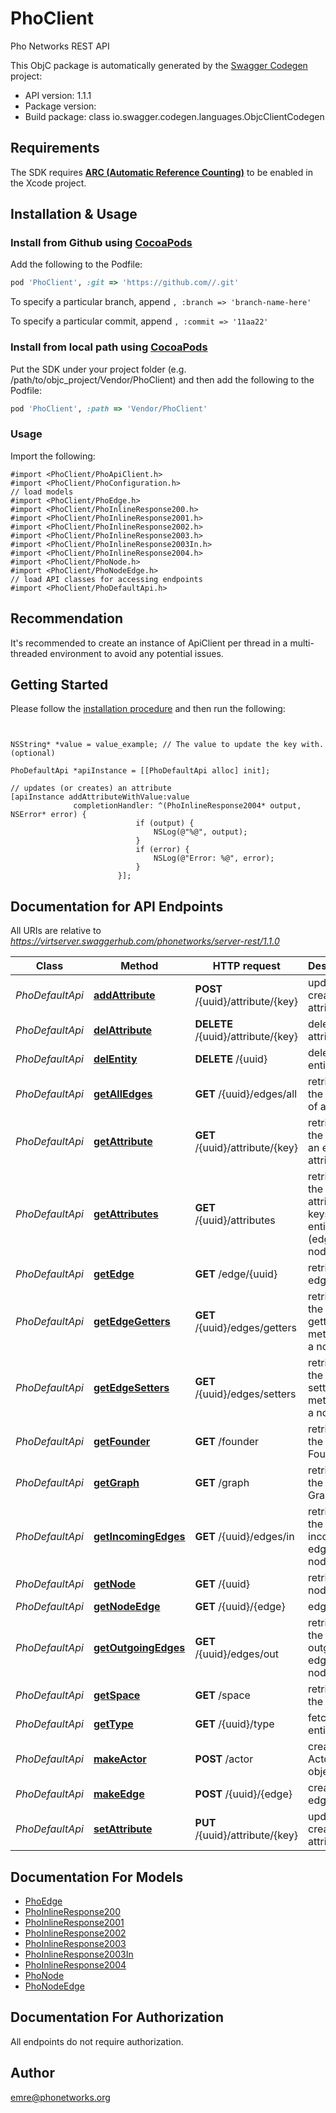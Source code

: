 # PhoClient

Pho Networks REST API

This ObjC package is automatically generated by the [Swagger Codegen](https://github.com/swagger-api/swagger-codegen) project:

- API version: 1.1.1
- Package version: 
- Build package: class io.swagger.codegen.languages.ObjcClientCodegen

## Requirements

The SDK requires [**ARC (Automatic Reference Counting)**](http://stackoverflow.com/questions/7778356/how-to-enable-disable-automatic-reference-counting) to be enabled in the Xcode project.

## Installation & Usage
### Install from Github using [CocoaPods](https://cocoapods.org/)

Add the following to the Podfile:

```ruby
pod 'PhoClient', :git => 'https://github.com//.git'
```

To specify a particular branch, append `, :branch => 'branch-name-here'`

To specify a particular commit, append `, :commit => '11aa22'`

### Install from local path using [CocoaPods](https://cocoapods.org/)

Put the SDK under your project folder (e.g. /path/to/objc_project/Vendor/PhoClient) and then add the following to the Podfile:

```ruby
pod 'PhoClient', :path => 'Vendor/PhoClient'
```

### Usage

Import the following:

```objc
#import <PhoClient/PhoApiClient.h>
#import <PhoClient/PhoConfiguration.h>
// load models
#import <PhoClient/PhoEdge.h>
#import <PhoClient/PhoInlineResponse200.h>
#import <PhoClient/PhoInlineResponse2001.h>
#import <PhoClient/PhoInlineResponse2002.h>
#import <PhoClient/PhoInlineResponse2003.h>
#import <PhoClient/PhoInlineResponse2003In.h>
#import <PhoClient/PhoInlineResponse2004.h>
#import <PhoClient/PhoNode.h>
#import <PhoClient/PhoNodeEdge.h>
// load API classes for accessing endpoints
#import <PhoClient/PhoDefaultApi.h>

```

## Recommendation

It's recommended to create an instance of ApiClient per thread in a multi-threaded environment to avoid any potential issues.

## Getting Started

Please follow the [installation procedure](#installation--usage) and then run the following:

```objc


NSString* *value = value_example; // The value to update the key with. (optional)

PhoDefaultApi *apiInstance = [[PhoDefaultApi alloc] init];

// updates (or creates) an attribute
[apiInstance addAttributeWithValue:value
              completionHandler: ^(PhoInlineResponse2004* output, NSError* error) {
                            if (output) {
                                NSLog(@"%@", output);
                            }
                            if (error) {
                                NSLog(@"Error: %@", error);
                            }
                        }];

```

## Documentation for API Endpoints

All URIs are relative to *https://virtserver.swaggerhub.com/phonetworks/server-rest/1.1.0*

Class | Method | HTTP request | Description
------------ | ------------- | ------------- | -------------
*PhoDefaultApi* | [**addAttribute**](docs/PhoDefaultApi.md#addattribute) | **POST** /{uuid}/attribute/{key} | updates (or creates) an attribute
*PhoDefaultApi* | [**delAttribute**](docs/PhoDefaultApi.md#delattribute) | **DELETE** /{uuid}/attribute/{key} | deletes an attribute
*PhoDefaultApi* | [**delEntity**](docs/PhoDefaultApi.md#delentity) | **DELETE** /{uuid} | deletes an entity
*PhoDefaultApi* | [**getAllEdges**](docs/PhoDefaultApi.md#getalledges) | **GET** /{uuid}/edges/all | retrieves the edges of a node
*PhoDefaultApi* | [**getAttribute**](docs/PhoDefaultApi.md#getattribute) | **GET** /{uuid}/attribute/{key} | retrieves the value of an entity attribute
*PhoDefaultApi* | [**getAttributes**](docs/PhoDefaultApi.md#getattributes) | **GET** /{uuid}/attributes | retrieves the existing attribute keys of an entity (edge or node)
*PhoDefaultApi* | [**getEdge**](docs/PhoDefaultApi.md#getedge) | **GET** /edge/{uuid} | retrieves an edge
*PhoDefaultApi* | [**getEdgeGetters**](docs/PhoDefaultApi.md#getedgegetters) | **GET** /{uuid}/edges/getters | retrieves the edge getter methods of a node
*PhoDefaultApi* | [**getEdgeSetters**](docs/PhoDefaultApi.md#getedgesetters) | **GET** /{uuid}/edges/setters | retrieves the edge setter methods of a node
*PhoDefaultApi* | [**getFounder**](docs/PhoDefaultApi.md#getfounder) | **GET** /founder | retrieves the Graph Founder
*PhoDefaultApi* | [**getGraph**](docs/PhoDefaultApi.md#getgraph) | **GET** /graph | retrieves the main Graph
*PhoDefaultApi* | [**getIncomingEdges**](docs/PhoDefaultApi.md#getincomingedges) | **GET** /{uuid}/edges/in | retrieves the incoming edges of a node
*PhoDefaultApi* | [**getNode**](docs/PhoDefaultApi.md#getnode) | **GET** /{uuid} | retrieves a node
*PhoDefaultApi* | [**getNodeEdge**](docs/PhoDefaultApi.md#getnodeedge) | **GET** /{uuid}/{edge} | edge getter
*PhoDefaultApi* | [**getOutgoingEdges**](docs/PhoDefaultApi.md#getoutgoingedges) | **GET** /{uuid}/edges/out | retrieves the outgoing edges of a node
*PhoDefaultApi* | [**getSpace**](docs/PhoDefaultApi.md#getspace) | **GET** /space | retrieves the Space
*PhoDefaultApi* | [**getType**](docs/PhoDefaultApi.md#gettype) | **GET** /{uuid}/type | fetches entity type
*PhoDefaultApi* | [**makeActor**](docs/PhoDefaultApi.md#makeactor) | **POST** /actor | creates an Actor object
*PhoDefaultApi* | [**makeEdge**](docs/PhoDefaultApi.md#makeedge) | **POST** /{uuid}/{edge} | creates an edge
*PhoDefaultApi* | [**setAttribute**](docs/PhoDefaultApi.md#setattribute) | **PUT** /{uuid}/attribute/{key} | updates (or creates) an attribute


## Documentation For Models

 - [PhoEdge](docs/PhoEdge.md)
 - [PhoInlineResponse200](docs/PhoInlineResponse200.md)
 - [PhoInlineResponse2001](docs/PhoInlineResponse2001.md)
 - [PhoInlineResponse2002](docs/PhoInlineResponse2002.md)
 - [PhoInlineResponse2003](docs/PhoInlineResponse2003.md)
 - [PhoInlineResponse2003In](docs/PhoInlineResponse2003In.md)
 - [PhoInlineResponse2004](docs/PhoInlineResponse2004.md)
 - [PhoNode](docs/PhoNode.md)
 - [PhoNodeEdge](docs/PhoNodeEdge.md)


## Documentation For Authorization

 All endpoints do not require authorization.


## Author

emre@phonetworks.org


